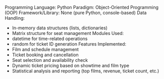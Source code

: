 Programming Language: Python
Paradigm: Object-Oriented Programming (OOP)
Framework/Library: None (pure Python, console-based)
Data Handling: 
  - In-memory data structures (lists, dictionaries)
  - Matrix structure for seat management
Modules Used:
  - datetime for time-related operations
  - random for ticket ID generation
Features Implemented:
- Film and schedule management
- Ticket booking and cancellation
- Seat selection and availability check
- Dynamic ticket pricing based on showtime and film type
- Statistical analysis and reporting (top films, revenue, ticket count, etc.)

